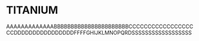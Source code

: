 # TITANIUM
AAAAAAAAAAAAABBBBBBBBBBBBBBBBBBBBBBCCCCCCCCCCCCCCCCCCCDDDDDDDDDDDDDDDDFFFFGHIJKLMNOPQRDSSSSSSSSSSSSSSSSSS
